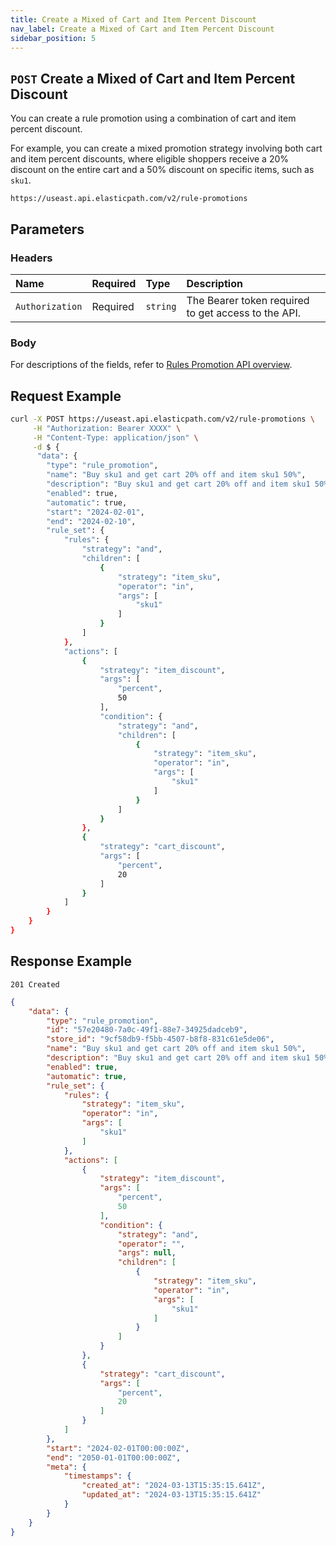 ```yaml
---
title: Create a Mixed of Cart and Item Percent Discount
nav_label: Create a Mixed of Cart and Item Percent Discount
sidebar_position: 5
---
```


## `POST` Create a Mixed of Cart and Item Percent Discount 

You can create a rule promotion using a combination of cart and item percent discount.

For example, you can create a mixed promotion strategy involving both cart and item percent discounts, where eligible shoppers receive a 20% discount on the entire cart and a 50% discount on specific items, such as `sku1`.

```http
https://useast.api.elasticpath.com/v2/rule-promotions
```

## Parameters

### Headers

| Name            | Required | Type     | Description                          |
|:----------------|:---------|:---------|:-------------------------------------|
| `Authorization` | Required | `string` | The Bearer token required to get access to the API. |

### Body

For descriptions of the fields, refer to [Rules Promotion API overview](/docs/rule-promotions/rule-promotions-api/rule-promotions-api-overview).

## Request Example

```bash
curl -X POST https://useast.api.elasticpath.com/v2/rule-promotions \
     -H "Authorization: Bearer XXXX" \
     -H "Content-Type: application/json" \
     -d $ {
      "data": {
        "type": "rule_promotion",
        "name": "Buy sku1 and get cart 20% off and item sku1 50%",
        "description": "Buy sku1 and get cart 20% off and item sku1 50%",
        "enabled": true,
        "automatic": true,
        "start": "2024-02-01",
        "end": "2024-02-10",
        "rule_set": {
            "rules": {
                "strategy": "and",
                "children": [
                    {
                        "strategy": "item_sku",
                        "operator": "in",
                        "args": [
                            "sku1"
                        ]
                    }
                ]
            },
            "actions": [
                {
                    "strategy": "item_discount",
                    "args": [
                        "percent",
                        50
                    ],
                    "condition": {
                        "strategy": "and",
                        "children": [
                            {
                                "strategy": "item_sku",
                                "operator": "in",
                                "args": [
                                    "sku1"
                                ]
                            }
                        ]
                    }
                },
                {
                    "strategy": "cart_discount",
                    "args": [
                        "percent",
                        20
                    ]
                }
            ]
        }
    }
}
```

## Response Example

`201 Created`

```json
{
    "data": {
        "type": "rule_promotion",
        "id": "57e20480-7a0c-49f1-88e7-34925dadceb9",
        "store_id": "9cf58db9-f5bb-4507-b8f8-831c61e5de06",
        "name": "Buy sku1 and get cart 20% off and item sku1 50%",
        "description": "Buy sku1 and get cart 20% off and item sku1 50%",
        "enabled": true,
        "automatic": true,
        "rule_set": {
            "rules": {
                "strategy": "item_sku",
                "operator": "in",
                "args": [
                    "sku1"
                ]
            },
            "actions": [
                {
                    "strategy": "item_discount",
                    "args": [
                        "percent",
                        50
                    ],
                    "condition": {
                        "strategy": "and",
                        "operator": "",
                        "args": null,
                        "children": [
                            {
                                "strategy": "item_sku",
                                "operator": "in",
                                "args": [
                                    "sku1"
                                ]
                            }
                        ]
                    }
                },
                {
                    "strategy": "cart_discount",
                    "args": [
                        "percent",
                        20
                    ]
                }
            ]
        },
        "start": "2024-02-01T00:00:00Z",
        "end": "2050-01-01T00:00:00Z",
        "meta": {
            "timestamps": {
                "created_at": "2024-03-13T15:35:15.641Z",
                "updated_at": "2024-03-13T15:35:15.641Z"
            }
        }
    }
}
```
